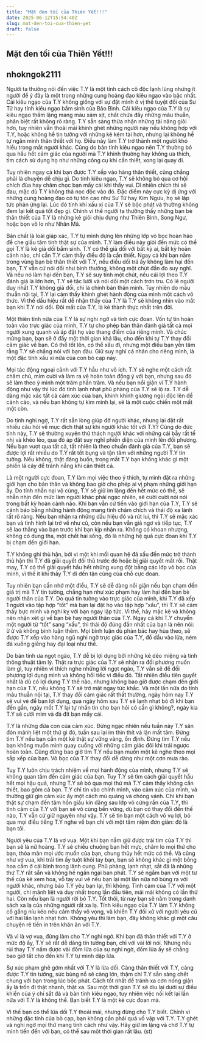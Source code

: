 ```yaml
---
title: "Mặt đen tối của Thiên Yết!!!"
date: 2025-06-12T15:54:40Z
slug: mat-den-toi-cua-thien-yet
draft: false
---
```


## Mặt đen tối của Thiên Yết!!!

## nhokngok2111

Người ta thường nói đến việc T.Y là một tính cách cô độc lạnh lùng nhưng ít người để ý đây là một trong những cung hoàng đạo kiêu ngạo vào bậc nhất. Cái kiêu ngạo của T.Y không giống với sự đặt mình ở vị thế tuyệt đối của Sư Tử hay tính kiêu ngạo bẩm sinh của Bảo Bình. Cái kiêu ngạo của T.Y là sự kiêu ngạo thầm lặng mang màu xám xịt, chất chứa đầy những mâu thuẫn, phân biệt rất không rõ ràng. T.Y sẵn sàng thừa nhận những tài năng giỏi hơn, tuy nhiên vẫn thoải mái khinh ghét những người này nếu không hợp với T.Y, hoặc không hề tin tưởng với những kẻ kém tài hơn, nhưng lại không hề tự ngăn mình thân thiết với họ. Điều này làm T.Y trở thành một người khó hiểu trong mắt người khác. Cũng do bản tính kiêu ngạo nên T.Y thường bỏ qua hầu hết cảm giác của người mà T.Y khinh thường hay không ưa thích, tìm cách sử dụng họ như những công cụ khi cần thiết, xong lại quay đi.
 
Tuy nhiên ngay cả khi bạn được T.Y xếp vào hàng thân thiết, cũng chẳng phải là chuyện dễ chịu gì. Do tính kiêu ngạo, T.Y sẽ không bỏ qua cơ hội chích đùa hay châm chọc bạn mấy cái khi thấy vui. Dĩ nhiên chích thì sẽ đau, mặc dù T.Y không thả nọc độc vào đó. Đặc điểm này cực kỳ dị ứng với những cung hoàng đạo có tự tôn cao như Sư Tử hay Kim Ngưu, họ sẽ lập tức phản ứng lại. Lúc đó tính khí xấu xí của T.Y sẽ bộc phát và thường không đem lại kết quả tốt đẹp gì. Chính vì thế người ta thường thấy những bạn bè thân thiết của T.Y là nhửng kẻ giỏi chịu đựng như Thiên Bình, Song Ngư, hoặc bọn vô lo như Nhân Mã.
 
Bản chất là loài giáp xác, T.Y tự mình dựng lên những lớp vỏ bọc hoàn hảo để che giấu tâm tính thật sự của mình. T.Y làm điều này giỏi đến mức có thể gọi T.Y là kẻ giả dối bẩm sinh. T.Y có thể giả dối với bất kỳ ai, bất kỳ hoàn cảnh nào, chỉ cần T.Y cảm thấy điều đó là cần thiết. Ngay cả khi bạn nằm trong vùng bạn bè thân thiết với T.Y, nếu điều dối trá ấy không làm hại đến bạn, T.Y vẫn cứ nói dối như bình thường, không một chút đắn đo suy nghĩ. Và nếu nó làm hại đến bạn, T.Y sẽ suy tính một chút, nếu cái lợi theo T.Y đánh giá là lớn hơn, T.Y sẽ tặc lưỡi và nói dối một cách trơn tru.
Có lẽ người duy nhất T.Y không giả dối, chỉ là chính bản thân mình.
Tuy nhiên do mâu thuẫn nội tại, T.Y lại cảm thấy khinh ghét hành động của mình một cách vô thức. Vì thế dấu hiệu rất dễ nhận thấy của T.Y là T.Y sẽ không nhìn vào mắt bạn khi T.Y nói dối. Đôi mắt của T.Y, là kẻ thành thực nhất trên đời.
 
Một thiên tính nữa của T.Y là sự nghi ngờ và tính cực đoan. Vốn tự tin hoàn toàn vào trực giác của mình, T.Y tự cho phép bản thân đánh giá tất cả mọi người xung quanh và áp đặt họ vào thang điểm của riêng mình. Và chúc mừng bạn, bạn sẽ ở đấy một thời gian khá lâu, cho đến khi tự T.Y thay đổi cảm giác về bạn. Có thể tốt lên, có thể xấu đi, nhưng một điều bạn yên tâm rằng T.Y sẽ chẳng nói với bạn đâu. Giữ suy nghĩ cá nhân cho riêng mình, là một đặc tính xấu xí nữa của con bò cạp này.
 
Mọi tác động ngoại cảnh với T.Y hầu như vô ích. T.Y sẽ nghe một cách rất chăm chú, mỉm cười và làm ra vẻ hoàn toàn đồng ý với bạn, nhưng sau đó sẽ làm theo ý mình một trăm phần trăm. Và nếu bạn nổi giận vì T.Y hành động như vậy thì lúc đó tính lạnh nhạt phũ phàng của T.Y sẽ lộ ra. T.Y dễ dàng mặc xác tất cả cảm xúc của bạn, khinh khỉnh giương ngòi độc lên để cảnh cáo, và nếu bạn không tự kìm mình lại, sẽ là một cuộc chiến một mất một còn.
 
Do tính nghi ngờ, T.Y rất sẵn lòng giúp đỡ người khác, nhưng lại đặt rất nhiều câu hỏi về mục đích thật sự khi người khác tốt với T.Y? Cũng do đức tính này, T.Y sẽ thường xuyên thử thách người khác với những cái bẫy rất tế nhị và khéo léo, qua đó áp đặt suy nghĩ phiến diện của mình lên đối phương. Nếu bạn vượt qua tất cả, tất nhiên là theo chuẩn đánh giá của T.Y, bạn sẽ được lợi rất nhiều do T.Y rất tốt bụng và tận tâm với những người T.Y tin tưởng. Nếu không, thật đáng buồn, trong mắt T.Y bạn không khác gì một phiến lá cây để tránh nắng khi cần thiết cả.
 
Là một người cực đoan, T.Y làm mọi việc theo ý thích, tự mình đặt ra những giới hạn cho bản thân và không bao giờ cho phép ai vị phạm những giới hạn ấy. Do tính nhẫn nại vộ cùng, T.Y sẽ giữ im lặng đến hết mức có thể, sẽ nhẫn nhịn đến mức làm người khác phải ngạc nhiên, sẽ cười cười nói nói trong bất kỳ hoàn cảnh nào. Khi bạn vẫn cứ tiến vào giới hạn của T.Y, T.Y sẽ cảnh báo bằng những hành động mang tính châm chích và thái độ xa lánh rất rõ ràng. Nếu bạn nhận ra những dấu hiệu đó và rút lui, thì T.Y sẽ mặc xác bạn và tình hình lại trở về như cũ, còn nếu bạn vẫn giả ngơ và tiếp tục, T.Y sẽ lao thẳng vào bạn trước khi bạn kịp nhận ra. Không có khoan nhượng, không có dung tha, một chết hai sống, đó là những hệ quả cực đoan khi T.Y bị chạm đến giới hạn.
 
T.Y không ghi thù hận, bởi vì một khi mối quan hệ đã xấu đến mức trở thành thù hận thì T.Y đã giải quyết đối thủ trước đó hoặc bị giải quyết mất rồi. Thật may, T.Y có thể giải quyết hầu hết những xung đột bằng các lớp vỏ bọc của mình, vì thế ít khi thấy T.Y đi đến tận cùng của chỗ cực đoan.
 
Tuy nhiên bạn cần nhớ một điều, T.Y sẽ dễ dàng nổi giận nếu bạn chạm đến giá trị mà T.Y tin tưởng, chẳng hạn như xúc phạm hay làm hại đến bạn bè người thân của T.Y. Do quá tin tưởng vào trực giác của mình, khi T.Y đã xếp 1 người vào tập hợp “tốt” mà bạn lại đặt họ vào tập hợp “xấu”, thì T.Y sẽ cảm thấy bực mình và nghi kỵ với bạn ngay lập tức. Vì thế, hãy mặc kệ và không nên nhận xét gì về bạn bè hay người thân của T.Y. Ngay cả khi T.Y chuyển một người từ “tốt” sang “xấu”, thì thái độ đúng đắn nhất của bạn là nên nói: ừ ừ và không bình luận thêm. Mọi bình luận dù phản bác hay hùa theo, sẽ được T.Y xếp vào hàng ngũ nghi ngờ trực giác của T.Y, đổ dầu vào lửa, ném đá xuống giếng hay đại loại như thế.
 
Do bản tính ưa ngọt ngào, T.Y dễ bị lợi dụng bởi những kẻ dẻo miệng và tinh thông thuật tâm lý. Thật ra trực giác của T.Y sẽ nhận ra đối phương muốn làm gì, tuy nhiên vì thích nghe những lời ngọt ngào, T.Y vẫn sẽ để đối phương lợi dụng mình và không hối tiếc vì điều đó. Tất nhiên điều tiên quyết nhất là dù có lợi dụng T.Y thế nào, nhưng không bao giờ được chạm đến giới hạn của T.Y, nếu không T.Y sẽ trở mặt ngay tức khắc. Và một lần nữa do tính mâu thuẫn nội tại, T.Y thay đổi cảm giác rất thất thường, ngày hôm nay T.Y sẽ vui vẻ để bạn lợi dụng, qua ngày hôm sau T.Y sẽ lạnh nhạt bỏ đi khi bạn đến gần, ngày mốt T.Y lại tự nhắn tin cho bạn hỏi có cần gì không?, ngày kia T.Y sẽ cười mỉm và đá đít bạn mấy cái.
 
T.Y là những đứa con của cảm xúc. Đừng ngạc nhiên nếu tuần này T.Y săn đón mãnh liệt một thứ gì đó, tuần sau lại im thin thít và lặn mất tăm. Đừng tìm T.Y nếu bạn cần một kẻ thật sự vững vàng, ổn định. Đừng tìm T.Y nếu bạn không muốn mình quay cuồng với những cảm giác đôi khi trái ngược hoàn toàn. Cũng đừng bao giờ tìm T.Y nếu bạn muốn một kẻ nghe theo mọi sắp xếp của bạn. Vỏ bọc của T.Y thay đổi dễ dàng như một cơn mưa rào.
 
Tuy T.Y luôn chịu trách nhiệm về mọi hành động của mình, nhưng T.Y sẽ không quan tâm đến cảm giác của bạn. Tuy T.Y sẽ tìm cách giải quyết hầu hết mọi hậu quả, nhưng T.Y sẽ bỏ qua mọi thứ mà T.Y cảm thấy không cần thiết, bao gồm cả bạn. T.Y chỉ tin vào chính mình, vào cảm xúc của mình, và thường giữ gìn cảm xúc ấy một cách mù quáng và chóng vánh. Chỉ khi bạn thật sự chạm đến tâm hồn giấu kín đằng sau lớp vỏ cứng rắn của T.Y, thì tình cảm của T.Y với bạn sẽ vô cùng bền vững, dù bạn có thay đổi đến thế nào, T.Y vẫn cứ giữ nguyên như vậy. T.Y sẽ tin bạn một cách vô vụ lợi, bỏ qua mọi điều tiếng T.Y nghe về bạn chỉ với một tâm niệm đơn giản: đó là bạn tôi.
 
Người yêu của T.Y là vợ vua. Một khi bạn nắm giữ được trái tim của T.Y thì bạn sẽ là nữ hoàng. T.Y sẽ chiều chuộng bạn hết mực, chăm lo mọi thứ cho bạn, thỏa mãn mọi ước muốn của bạn, chung thủy hết mức có thể. Và cũng như vợ vua, khi trái tim ấy tuột khỏi tay bạn, bạn sẽ không khác gì một bông hoa cắm ở cái bình trong lãnh cung. Phũ phàng, lạnh nhạt, sắt đá là những thứ T.Y rất sẵn và không hề ngần ngại ban phát. T.Y sẽ ngắm bạn với một tư thế của kẻ xem hoa, vỗ tay vui vẻ nếu bạn lại một lần nữa nở bùng ra với người khác, nhưng bảo T.Y yêu bạn lại, thì không. Tình cảm của T.Y với một người, chỉ mãnh liệt và duy nhất trong lần đầu tiên, mãi mãi không có lần thứ hai. Còn nếu bạn là người rời bỏ T.Y. Tốt thôi, từ nay bạn sẽ nằm trong danh sách xa lạ của những người rất xa lạ. Tính kiêu ngạo của T.Y làm T.Y không cố gắng níu kéo nếu cảm thấy vô vọng, và khiến T.Y đối xử với người yêu cũ với hai lần lạnh nhạt hơn. Không yêu thì làm bạn, đây không khác gì một câu chuyện rẻ tiền in trên khăn ăn với T.Y.
 
Và vì là vợ vua, đừng làm cho T.Y nghi ngờ. Khi bạn đã thân thiết với T.Y ở mức độ ấy, T.Y sẽ rất dễ dàng tin tưởng bạn, chỉ với vài lời nói. Nhưng nếu rủi thay T.Y nắm được vài đốm lửa của sự nghi ngờ, đốm lửa ấy sẽ chẳng bao giờ tắt cho đến khi T.Y tự mình dập lửa.
 
Sự xúc phạm ghê gớm nhất với T.Y là lừa dối. Càng thân thiết với T.Y, càng được T.Y tin tưởng, sức bùng nổ sẽ càng lớn, thậm chí T.Y sẵn sàng chết chung với bạn trong lúc bộc phát. Cách tốt nhất để tránh xa cơn nóng giận ấy là trốn đi thật nhanh, thật xa. Sau một thời gian T.Y sẽ diu lại dưới sự điều khiển của ý chí sắt đá và bản tính kiêu ngạo, tuy nhiên việc nối kết lại lần nữa với T.Y là không thể. Bạn biết T.Y là một kẻ cực đoan mà.
 
Vì thế bạn có thể lừa dối T.Y thoải mái, nhưng đừng cho T.Y biết.
Chính vì những đặc tính của bò cạp, bạn không cần phải quá vồ vập với T.Y. T.Y ghét và nghi ngờ mọi thứ mang tính cách như vậy. Hãy giữ im lặng và chờ T.Y tự mình tiến đến với bạn, có thể sau một thời gian rất lâu.
(st)​ ​​